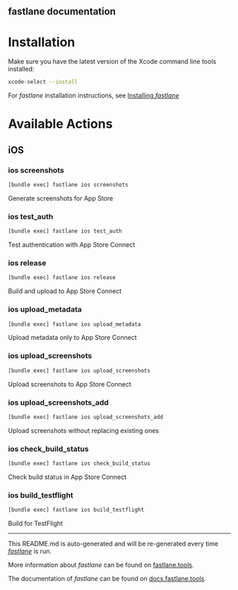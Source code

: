 fastlane documentation
----

# Installation

Make sure you have the latest version of the Xcode command line tools installed:

```sh
xcode-select --install
```

For _fastlane_ installation instructions, see [Installing _fastlane_](https://docs.fastlane.tools/#installing-fastlane)

# Available Actions

## iOS

### ios screenshots

```sh
[bundle exec] fastlane ios screenshots
```

Generate screenshots for App Store

### ios test_auth

```sh
[bundle exec] fastlane ios test_auth
```

Test authentication with App Store Connect

### ios release

```sh
[bundle exec] fastlane ios release
```

Build and upload to App Store Connect

### ios upload_metadata

```sh
[bundle exec] fastlane ios upload_metadata
```

Upload metadata only to App Store Connect

### ios upload_screenshots

```sh
[bundle exec] fastlane ios upload_screenshots
```

Upload screenshots to App Store Connect

### ios upload_screenshots_add

```sh
[bundle exec] fastlane ios upload_screenshots_add
```

Upload screenshots without replacing existing ones

### ios check_build_status

```sh
[bundle exec] fastlane ios check_build_status
```

Check build status in App Store Connect

### ios build_testflight

```sh
[bundle exec] fastlane ios build_testflight
```

Build for TestFlight

----

This README.md is auto-generated and will be re-generated every time [_fastlane_](https://fastlane.tools) is run.

More information about _fastlane_ can be found on [fastlane.tools](https://fastlane.tools).

The documentation of _fastlane_ can be found on [docs.fastlane.tools](https://docs.fastlane.tools).
